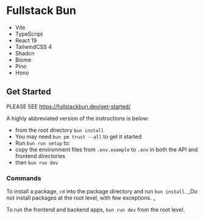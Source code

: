 # Fullstack Bun

- Vite
- TypeScript
- React 19
- TailwindCSS 4
- Shadcn
- Biome
- Pino
- Hono

## Get Started

PLEASE SEE https://fullstackbun.dev/get-started/

A highly abbreviated version of the instructions is below:

 - from the root directory `bun install`
  - You may need `bun pm trust --all` to get it started
 - Run `bun run setup` to:
  - copy the environment files from `.env.example` to `.env` in both the API and frontend directories
 - then `bun run dev`

### Commands

To install a package, `cd` into the package directory and run `bun install`. _Do not install packages at the root level, with few exceptions. _

To run the frontend and backend apps, `bun run dev` from the root level.

